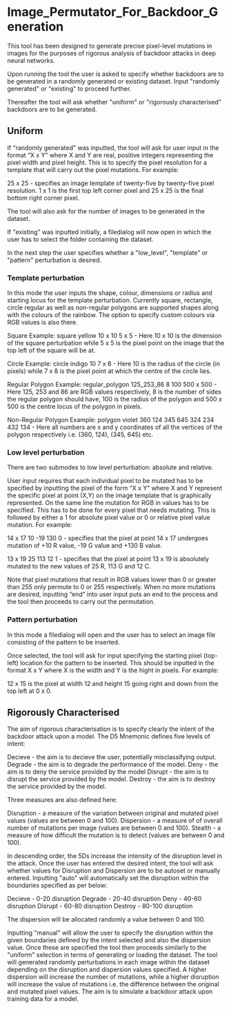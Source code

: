 # Image_Permutator_For_Backdoor_Generation

This tool has been designed to generate precise pixel-level mutations in images for the purposes of rigorous analysis of backdoor attacks in deep neural networks.

Upon running the tool the user is asked to specify whether backdoors are to be generated in a randomly generated or existing dataset. Input "randomly generated" or "existing" to proceed further. 

Thereafter the tool will ask whether "uniform" or "rigorously characterised" backdoors are to be generated.

## Uniform

If "randomly generated" was inputted, the tool will ask for user input in the format “X x Y” where X and Y are real, positive integers representing the pixel width and pixel height. This is to specify the pixel resolution for a template that will carry out the pixel mutations. For example:

25 x 25  - specifies an image template of twenty-five by twenty-five pixel resolution. 1 x 1 is the first top left corner pixel and 25 x 25 is the final bottom right corner pixel.

The tool will also ask for the number of images to be generated in the dataset.

If "existing" was inputted initially, a filedialog will now open in which the user has to select the folder containing the dataset.

In the next step the user specifies whether a "low_level", "template" or "pattern" perturbation is desired.

### Template perturbation

In this mode the user inputs the shape, colour, dimensions or radius and starting locus for the template perturbation. Currently square, rectangle, circle regular as well as non-regular polygons are supported shapes along with the colours of the rainbow. The option to specify custom colours via RGB values is also there.

Square Example: square yellow 10 x 10 5 x 5 - Here 10 x 10 is the dimension of the square perturbation while 5 x 5 is the pixel point on the image that the top left of the square will be at.

Circle Example: circle indigo 10 7 x 8 - Here 10 is the radius of the circle (in pixels) while 7 x 8 is the pixel point at which the centre of the circle lies.

Regular Polygon Example: regular_polygon 125_253_86 8 100 500 x 500 - Here 125, 253 and 86 are RGB values respectively, 8 is the number of sides the regular polygon should have, 100 is the radius of the polygon and 500 x 500 is the centre locus of the polygon in pixels.

Non-Regular Polygon Example: polygon violet 360 124 345 645 324 234 432 134 - Here all numbers are x and y coordinates of all the vertices of the polygon respectively i.e. (360, 124), (345, 645) etc.

### Low level perturbation

There are two submodes to low level perturbation: absolute and relative.

User input requires that each individual pixel to be mutated has to be specified by inputting the pixel of the form “X x Y” where X and Y represent the specific pixel at point (X,Y) on the image template that is graphically represented. On the same line the mutation for RGB in values has to be specified. This has to be done for every pixel that needs mutating. This is followed by either a 1 for absolute pixel value or 0 or relative pixel value mutation. For example:

14 x 17 10 -19 130 0 - specifies that the pixel at point 14 x 17 undergoes mutation of +10 R value, -19 G value and +130 B value.

13 x 19 25 113 12 1 - specifies that the pixel at point 13 x 19 is absolutely mutated to the new values of 25 R, 113 G and 12 C.

Note that pixel mutations that result in RGB values lower than 0 or greater than 255 only permute to 0 or 255 respectively. When no more mutations are desired, inputting “end” into user input puts an end to the process and the tool then proceeds to carry out the permutation.

### Pattern perturbation

In this mode a filedialog will open and the user has to select an image file consisting of the pattern to be inserted.

Once selected, the tool will ask for input specifying the starting pixel (top-left) location for the pattern to be inserted. This should be inputted in the format X x Y where X is the width and Y is the hight in pixels. For example:

12 x 15 is the pixel at width 12 and height 15 going right and down from the top left at 0 x 0.

## Rigorously Characterised

The aim of rigorous characterisation is to specify clearly the intent of the backdoor attack upon a model. The D5 Mnemonic defines five levels of intent:

Decieve - the aim is to decieve the user, potentially misclassifying output.
Degrade - the aim is to degrade the performance of the model.
Deny - the aim is to deny the service provided by the model
Disrupt - the aim is to disrupt the service provided by the model.
Destroy - the aim is to destroy the service provided by the model.

Three measures are also defined here:

Disruption - a measure of the variation between original and mutated pixel values (values are between 0 and 100). 
Dispersion - a measure of of overall number of mutations per image (values are between 0 and 100).
Stealth - a measure of how difficult the mutation is to detect (values are between 0 and 100).

In descending order, the 5Ds increase the intensity of the disruption level in the attack. Once the user has entered the desired intent, the tool will ask whether values
for Disruption and Dispersion are to be autoset or manually entered. Inputting "auto" will automatically set the disruption within the boundaries specified as per below:

Decieve - 0-20 disruption
Degrade - 20-40 disruption
Deny - 40-60 disruption
Disrupt - 60-80 disruption
Destroy - 80-100 disruption

The dispersion will be allocated randomly a value between 0 and 100.

Inputting "manual" will allow the user to specify the disruption within the given boundaries defined by the intent selected and also the dispersion value.
Once these are specified the tool then proceeds similarly to the "uniform" selection in terms of generating or loading the dataset. The tool will generated randomly
perturbations in each image within the dataset depending on the disruption and dispersion values specified. A higher dispersion will increase the number of mutations, while a higher disruption will increase the value of mutations i.e. the difference between the original and mutated pixel values. The aim is to simulate a backdoor attack upon training data for a model.
